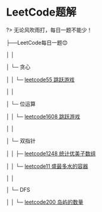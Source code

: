 # LeetCode题解

?> 无论风吹雨打，每日一题不能少！



├──LeetCode每日一题😊

│ │

│ └─ 贪心

│ │ └─ [leetcode55 跳跃游戏](/notes/数据结构与算法/leetcode/55)

│ │

│ └─ 位运算

│ │ └─ [leetcode1608 跳跃游戏](/notes/数据结构与算法/leetcode/1608)

│ │ 

│ └─ 双指针

│ │ ├─ [leetcode1248 统计优美子数组](/notes/数据结构与算法/leetcode/1248)

│ │ └─ [leetcode11 盛最多水的容器](/notes/数据结构与算法/leetcode/11)

│ │

│ └─ DFS

│ │ └─ [leetcode200 岛屿的数量](/notes/数据结构与算法/leetcode/200)
